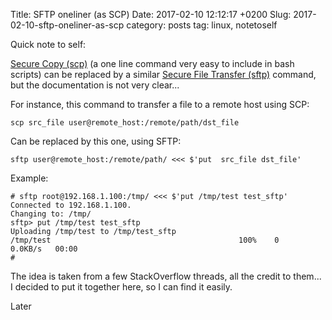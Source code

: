 Title: SFTP oneliner (as SCP)
Date: 2017-02-10 12:12:17 +0200
Slug: 2017-02-10-sftp-oneliner-as-scp
category: posts
tag: linux, notetoself

Quick note to self:

[Secure Copy (scp)](https://linux.die.net/man/1/scp) (a one line command very easy to include in bash scripts) can be replaced by a similar [Secure File Transfer (sftp)](https://linux.die.net/man/1/sftp) command, but the documentation is not very clear...

For instance, this command to transfer a file to a remote host using SCP:

``` scp src_file user@remote_host:/remote/path/dst_file ```

Can be replaced by this one, using SFTP:

``` sftp user@remote_host:/remote/path/ <<< $'put  src_file dst_file' ```

Example:

```
# sftp root@192.168.1.100:/tmp/ <<< $'put /tmp/test test_sftp'
Connected to 192.168.1.100.
Changing to: /tmp/
sftp> put /tmp/test test_sftp
Uploading /tmp/test to /tmp/test_sftp
/tmp/test                                          100%    0     0.0KB/s   00:00
#
```

The idea is taken from a few StackOverflow threads, all the credit to them... I decided to put it together here, so I can find it easily.

Later
